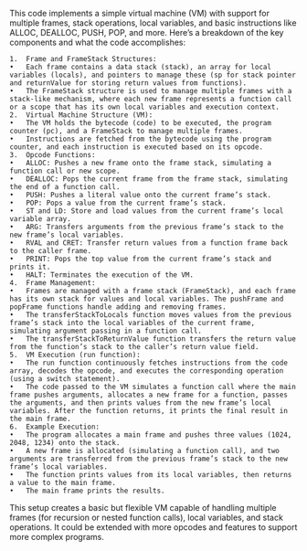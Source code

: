This code implements a simple virtual machine (VM) with support for multiple frames, stack operations, local variables, and basic instructions like ALLOC, DEALLOC, PUSH, POP, and more. Here’s a breakdown of the key components and what the code accomplishes:

	1.	Frame and FrameStack Structures:
	•	Each frame contains a data stack (stack), an array for local variables (locals), and pointers to manage these (sp for stack pointer and returnValue for storing return values from functions).
	•	The FrameStack structure is used to manage multiple frames with a stack-like mechanism, where each new frame represents a function call or a scope that has its own local variables and execution context.
	2.	Virtual Machine Structure (VM):
	•	The VM holds the bytecode (code) to be executed, the program counter (pc), and a FrameStack to manage multiple frames.
	•	Instructions are fetched from the bytecode using the program counter, and each instruction is executed based on its opcode.
	3.	Opcode Functions:
	•	ALLOC: Pushes a new frame onto the frame stack, simulating a function call or new scope.
	•	DEALLOC: Pops the current frame from the frame stack, simulating the end of a function call.
	•	PUSH: Pushes a literal value onto the current frame’s stack.
	•	POP: Pops a value from the current frame’s stack.
	•	ST and LD: Store and load values from the current frame’s local variable array.
	•	ARG: Transfers arguments from the previous frame’s stack to the new frame’s local variables.
	•	RVAL and CRET: Transfer return values from a function frame back to the caller frame.
	•	PRINT: Pops the top value from the current frame’s stack and prints it.
	•	HALT: Terminates the execution of the VM.
	4.	Frame Management:
	•	Frames are managed with a frame stack (FrameStack), and each frame has its own stack for values and local variables. The pushFrame and popFrame functions handle adding and removing frames.
	•	The transferStackToLocals function moves values from the previous frame’s stack into the local variables of the current frame, simulating argument passing in a function call.
	•	The transferStackToReturnValue function transfers the return value from the function’s stack to the caller’s return value field.
	5.	VM Execution (run function):
	•	The run function continuously fetches instructions from the code array, decodes the opcode, and executes the corresponding operation (using a switch statement).
	•	The code passed to the VM simulates a function call where the main frame pushes arguments, allocates a new frame for a function, passes the arguments, and then prints values from the new frame’s local variables. After the function returns, it prints the final result in the main frame.
	6.	Example Execution:
	•	The program allocates a main frame and pushes three values (1024, 2048, 1234) onto the stack.
	•	A new frame is allocated (simulating a function call), and two arguments are transferred from the previous frame’s stack to the new frame’s local variables.
	•	The function prints values from its local variables, then returns a value to the main frame.
	•	The main frame prints the results.

This setup creates a basic but flexible VM capable of handling multiple frames (for recursion or nested function calls), local variables, and stack operations. It could be extended with more opcodes and features to support more complex programs.